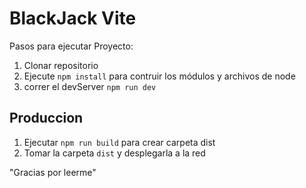 # BlackJack Vite

Pasos para ejecutar Proyecto:

1. Clonar repositorio
2. Ejecute ```npm install``` para contruir los módulos y archivos de node
3. correr el devServer ```npm run dev```

## Produccion

1. Ejecutar ```npm run build``` para crear carpeta dist
2. Tomar la carpeta ```dist``` y desplegarla a la red

"Gracias por leerme"